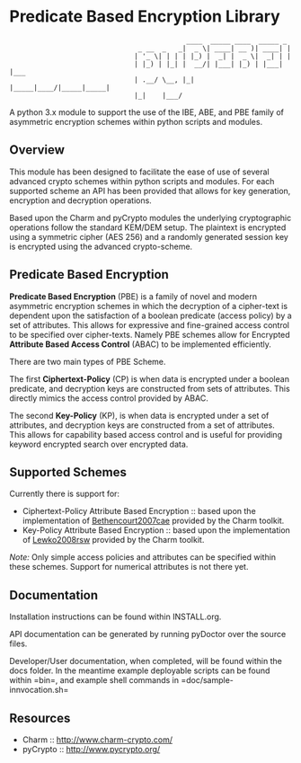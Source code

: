 Predicate Based Encryption Library
==================================

                                                ____  _____ ____  _____ _
                                    _ __  _   _|  _ \| ____| __ )| ____| |
                                   | '_ \| | | | |_) |  _| |  _ \|  _| | |
                                   | |_) | |_| |  __/| |___| |_) | |___| |___
                                   | .__/ \__, |_|   |_____|____/|_____|_____|
                                   |_|    |___/

A python 3.x module to support the use of the IBE, ABE, and PBE family
of asymmetric encryption schemes within python scripts and modules.

## Overview


This module has been designed to facilitate the ease of use of several
advanced crypto schemes within python scripts and modules. For each
supported scheme an API has been provided that allows for key
generation, encryption and decryption operations.

Based upon the Charm and pyCrypto modules the underlying cryptographic
operations follow the standard KEM/DEM setup. The plaintext is
encrypted using a symmetric cipher (AES 256) and a randomly generated
session key is encrypted using the advanced crypto-scheme.

## Predicate Based Encryption

__Predicate Based Encryption__ (PBE) is a family of novel and modern
asymmetric encryption schemes in which the decryption of a cipher-text
is dependent upon the satisfaction of a boolean predicate (access
policy) by a set of attributes. This allows for expressive and
fine-grained access control to be specified over cipher-texts. Namely
PBE schemes allow for Encrypted __Attribute Based Access Control__
(ABAC) to be implemented efficiently.

There are two main types of PBE Scheme.

The first __Ciphertext-Policy__ (CP) is when data is encrypted under a
boolean predicate, and decryption keys are constructed from sets of
attributes. This directly mimics the access control provided by ABAC.

The second __Key-Policy__ (KP), is when data is encrypted under a set of
attributes, and decryption keys are constructed from a set of
attributes. This allows for capability based access control and is
useful for providing keyword encrypted search over encrypted data.

## Supported Schemes

Currently there is support for:

* Ciphertext-Policy Attribute Based Encryption :: based upon the
     implementation of
     [Bethencourt2007cae](http://dx.doi.org/10.1109/SP.2007.11)
     provided by the Charm toolkit.
* Key-Policy Attribute Based Encryption :: based upon the
     implementation of
     [Lewko2008rsw](http://dx.doi.org/10.1109/SP.2010.23) provided by
     the Charm toolkit.

_Note:_ Only simple access policies and attributes can be specified
 within these schemes. Support for numerical attributes is not there
 yet.




## Documentation

Installation instructions can be found within INSTALL.org.

API documentation can be generated by running pyDoctor over the source
files.

Developer/User documentation, when completed, will be found within the
docs folder. In the meantime example deployable scripts can be found
within =bin=, and example shell commands in =doc/sample-innvocation.sh=

## Resources

* Charm :: http://www.charm-crypto.com/
* pyCrypto :: http://www.pycrypto.org/
